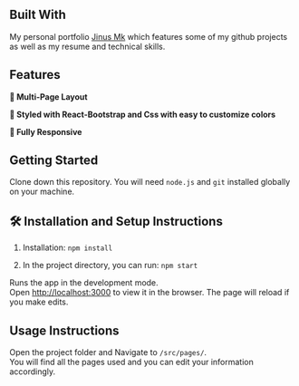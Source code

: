 ## Built With
My personal portfolio <a href="https://jinusmk.github.io/" target="_blank">Jinus Mk</a> which features some of my github projects as well as my resume and technical skills.<br/>

## Features

**📖 Multi-Page Layout**

**🎨 Styled with React-Bootstrap and Css with easy to customize colors**

**📱 Fully Responsive**

## Getting Started

Clone down this repository. You will need `node.js` and `git` installed globally on your machine.

## 🛠 Installation and Setup Instructions

1. Installation: `npm install`

2. In the project directory, you can run: `npm start`

Runs the app in the development mode.\
Open [http://localhost:3000](http://localhost:3000) to view it in the browser.
The page will reload if you make edits.

## Usage Instructions

Open the project folder and Navigate to `/src/pages/`. <br/>
You will find all the pages used and you can edit your information accordingly.